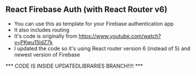## React Firebase Auth (with React Router v6)
- You can use this as template for your Firebase authentication app
- It also includes routing
- It's code is originally from https://www.youtube.com/watch?v=PKwu15ldZ7k
- I updated the code so it's using React router version 6 (instead of 5) and newest version of Firebase

*** CODE IS INSIDE UPDATEDLIBRARIES BRANCH!!!! ***
